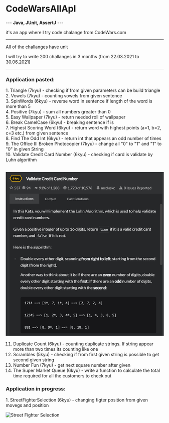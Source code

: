 <h1>CodeWarsAllApl</h1>

--- <b>Java, JUnit, AssertJ</b> ---

it's an app where I try code chalange from CodeWars.com

---
All of the challanges have unit

I will try to write 200 challanges in 3 months (from 22.03.2021 to 30.06.2021)

---
<h3>Application pasted:</h3>
1. Triangle (7kyu) - checking if from given parameters can be build triangle</br>
2. Vowels (7kyu) - counting vowels from given sentence</br>
3. SpinWords (6kyu) - reverse word in sentence if length of the word is more than 5</br>
4. Positive (7kyu) - sum all numbers greater than 0</br>
5. Easy Wallpaper (7kyu) - return needed roll of wallpaper</br>
6. Break CamelCase (6kyu) - breaking sentence if is </br>
7. Highest Scoring Word (6kyu) - return word with highest points (a=1, b=2, c=3 etc.) from given sentence</br>
8. Find The Odd Int (6kyu) - return int that appears an odd number of times</br>
9. The Office III Broken Photocopier (7kyu) - change all "0" to "1" and "1" to "0" in given String</br>
10. Validate Credit Card Number (6kyu) - checking if card is validate by Luhn algorithm </br></br>

![Validate Credit Card Number](src/main/resources/ValidateCreditCardNumber.png?raw=true&s=10)

11. Duplicate Count (6kyu) - counting duplicate strings. If string appear more than two times its counting like one </br>
12. Scrambles (5kyu) - checking if from first given string is possible to get second given string </br>
13. Number Fun (7kyu) - get next square number after given </br>
14. The Super Market Queue (6kyu) - write a function to calculate the total time required for all the customers to check out </br>

<h3>Application in progress:</h3>
1. StreetFighterSelection (6kyu) - changing figter position from given movegs and position

![Street Fighter Selection](https://images.duckduckgo.com/iu/?u=http%3A%2F%2Fwww.fightersgeneration.com%2Fnp5%2Fgm%2Fsf2ce-s2.jpg&f=1)
